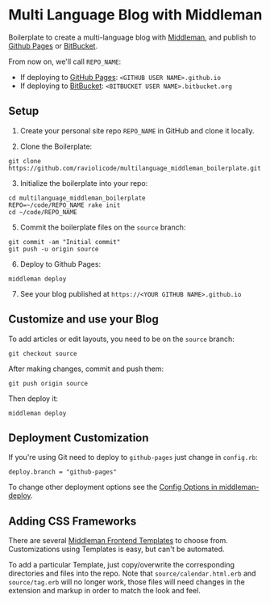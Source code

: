 Multi Language Blog with Middleman
===========================================================

Boilerplate to create a multi-language blog with [Middleman](https://github.com/middleman/middleman), and publish to [Github Pages](https://pages.github.com) or [BitBucket](https://bitbucket.org).

From now on, we'll call `REPO_NAME`:
* If deploying to [GitHub Pages](https://pages.github.com): `<GITHUB USER NAME>.github.io`
* If deploying to [BitBucket](https://bitbucket.org): `<BITBUCKET USER NAME>.bitbucket.org`

## Setup

1. Create your personal site repo `REPO_NAME` in GitHub and clone it locally.

2. Clone the Boilerplate:

  ```
  git clone https://github.com/raviolicode/multilanguage_middleman_boilerplate.git
  ```

3. Initialize the boilerplate into your repo:

  ```
  cd multilanguage_middleman_boilerplate
  REPO=~/code/REPO_NAME rake init
  cd ~/code/REPO_NAME
  ```

5.  Commit the boilerplate files on the `source` branch:

  ```
  git commit -am "Initial commit"
  git push -u origin source
  ```

6. Deploy to Github Pages:

  ```
  middleman deploy
  ```
  
7. See your blog published at `https://<YOUR GITHUB NAME>.github.io`

## Customize and use your Blog

To add articles or edit layouts, you need to be on the `source` branch:
```
git checkout source
```
After making changes, commit and push them:
```
git push origin source
```
Then deploy it:
```
middleman deploy
```

## Deployment Customization


If you're using Git need to deploy to `github-pages` just change in `config.rb`:
```
deploy.branch = "github-pages"
```

To change other deployment options see the [Config Options in middleman-deploy](https://github.com/tvaughan/middleman-deploy/blob/master/USAGE).

## Adding CSS Frameworks

There are several [Middleman Frontend Templates](http://directory.middlemanapp.com/#/templates/all) to choose from.
Customizations using Templates is easy, but can't be automated.

To add a particular Template, just copy/overwrite the corresponding directories and files into the repo.
Note that `source/calendar.html.erb` and `source/tag.erb` will no longer work, those files will need changes in the extension and markup in order to match the look and feel.
